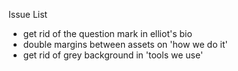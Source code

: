 Issue List
- get rid of the  question mark in elliot's bio
- double margins between assets on 'how we do it'
- get rid of grey background in 'tools we use'
